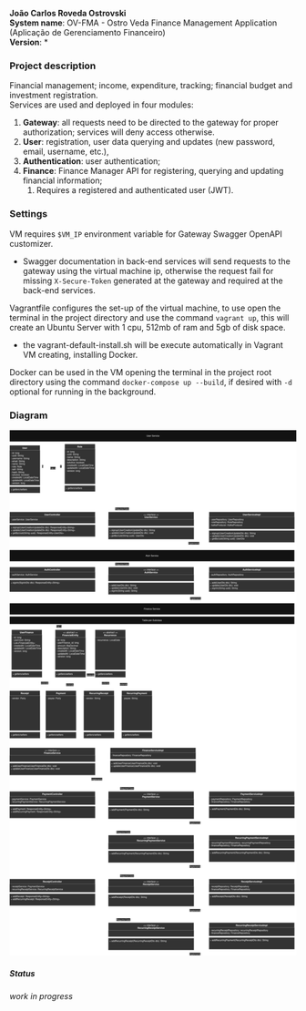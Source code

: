 **João Carlos Roveda Ostrovski**</br>
**System name**: OV-FMA \- Ostro Veda Finance Management Application (Aplicação de Gerenciamento Financeiro)  
**Version**: *

### Project description
Financial management; income, expenditure, tracking; financial budget and investment registration.  
Services are used and deployed in four modules:

1. **Gateway**: all requests need to be directed to the gateway for proper authorization; services will deny access otherwise.
2. **User**: registration, user data querying and updates (new password, email, username, etc.),
3. **Authentication**: user authentication;
4. **Finance**: Finance Manager API for registering, querying and updating financial information;
    1. Requires a registered and authenticated user (JWT).

### Settings
VM requires `$VM_IP` environment variable for Gateway Swagger OpenAPI customizer.
- Swagger documentation in back-end services will send requests to the gateway using the virtual machine ip, otherwise the request fail for missing `X-Secure-Token` generated at the gateway and required at the back-end services.

Vagrantfile configures the set-up of the virtual machine, to use open the terminal in the project directory and use the command `vagrant up`, this will create an Ubuntu Server with 1 cpu, 512mb of ram and 5gb of disk space.<br/>
- the vagrant-default-install.sh will be execute automatically in Vagrant VM creating, installing Docker.

Docker can be used in the VM opening the terminal in the project root directory using the command `docker-compose up --build`, if desired with `-d` optional for running in the background.</br>

### Diagram
![diagram.png](docs/diagram.png)

##### Status
_work in progress_